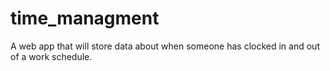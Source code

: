 # time_managment
A web app that will store data about when someone has clocked in and out of a work schedule.
